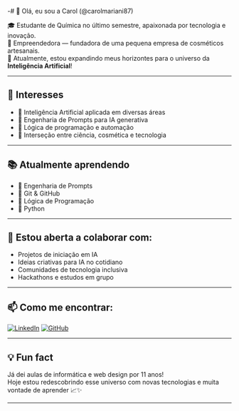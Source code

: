 -# 👋 Olá, eu sou a Carol (@carolmariani87)

🎓 Estudante de Química no último semestre, apaixonada por tecnologia e inovação.  
💼 Empreendedora — fundadora de uma pequena empresa de cosméticos artesanais.  
🧠 Atualmente, estou expandindo meus horizontes para o universo da **Inteligência Artificial**!

---

## 🚀 Interesses

- 🤖 Inteligência Artificial aplicada em diversas áreas
- 💬 Engenharia de Prompts para IA generativa
- 🔢 Lógica de programação e automação
- 🧪 Interseção entre ciência, cosmética e tecnologia

---

## 📚 Atualmente aprendendo

- 🧠 Engenharia de Prompts
- 🔁 Git & GitHub
- 🧮 Lógica de Programação
- 🐍 Python

---

## 🤝 Estou aberta a colaborar com:

- Projetos de iniciação em IA
- Ideias criativas para IA no cotidiano
- Comunidades de tecnologia inclusiva
- Hackathons e estudos em grupo

---

## 📫 Como me encontrar:

[![LinkedIn](https://img.shields.io/badge/-LinkedIn-0A66C2?style=flat-square&logo=linkedin&logoColor=white)](https://www.linkedin.com/in/https://www.linkedin.com/in/carolinemariani87/)
[![GitHub](https://img.shields.io/badge/-GitHub-181717?style=flat-square&logo=github&logoColor=white)](https://github.com/carolmariani87)

---

## 💡 Fun fact

Já dei aulas de informática e web design por 11 anos!  
Hoje estou redescobrindo esse universo com novas tecnologias e muita vontade de aprender 📈✨

---

<!--
carolmariani87/carolmariani87 é um repositório especial: seu README.md aparece no seu perfil GitHub.
-->

<!---
carolmariani87/carolmariani87 is a ✨ special ✨ repository because its `README.md` (this file) appears on your GitHub profile.
You can click the Preview link to take a look at your changes.
--->
